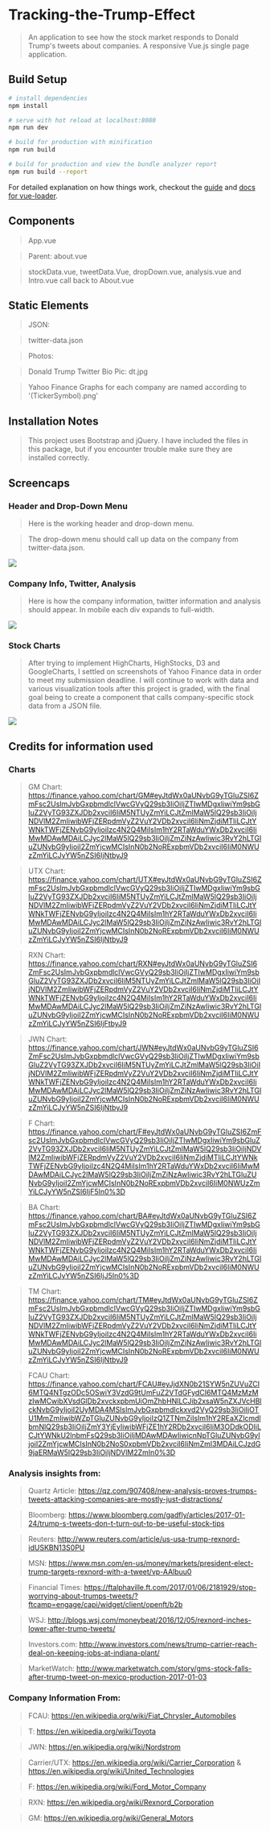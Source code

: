 # Tracking-the-Trump-Effect

> An application to see how the stock market responds to Donald Trump's tweets about companies. A responsive Vue.js single page application.

## Build Setup

``` bash
# install dependencies
npm install

# serve with hot reload at localhost:8080
npm run dev

# build for production with minification
npm run build

# build for production and view the bundle analyzer report
npm run build --report
```

For detailed explanation on how things work, checkout the [guide](http://vuejs-templates.github.io/webpack/) and [docs for vue-loader](http://vuejs.github.io/vue-loader).

## Components
> App.vue

> Parent: about.vue

> stockData.vue, tweetData.Vue, dropDown.vue, analysis.vue and Intro.vue call back to About.vue

## Static Elements
> JSON:

> twitter-data.json

> Photos:

> Donald Trump Twitter Bio Pic: dt.jpg

> Yahoo Finance Graphs for each company are named according to '(TickerSymbol).png'

## Installation Notes
> This project uses Bootstrap and jQuery. I have included the files in this package, but if you encounter trouble make sure they are installed correctly.

## Screencaps

### Header and Drop-Down Menu
> Here is the working header and drop-down menu.

> The drop-down menu should call up data on the company from twitter-data.json.

<img src="demo-header.png">

### Company Info, Twitter, Analysis
> Here is how the company information, twitter information and analysis should appear. In mobile each div expands to full-width.

<img src="demo-tweet.png">

### Stock Charts
> After trying to implement HighCharts, HighStocks, D3 and GoogleCharts, I settled on screenshots of Yahoo Finance data in order to meet my submission deadline. I will continue to work with data and various visualization tools after this project is graded, with the final goal being to create a component that calls company-specific stock data from a JSON file.

<img src="demo-stock.png">

## Credits for information used

### Charts
> GM Chart: https://finance.yahoo.com/chart/GM#eyJtdWx0aUNvbG9yTGluZSI6ZmFsc2UsImJvbGxpbmdlclVwcGVyQ29sb3IiOiIjZTIwMDgxIiwiYm9sbGluZ2VyTG93ZXJDb2xvciI6IiM5NTUyZmYiLCJtZmlMaW5lQ29sb3IiOiIjNDVlM2ZmIiwibWFjZERpdmVyZ2VuY2VDb2xvciI6IiNmZjdiMTIiLCJtYWNkTWFjZENvbG9yIjoiIzc4N2Q4MiIsIm1hY2RTaWduYWxDb2xvciI6IiMwMDAwMDAiLCJyc2lMaW5lQ29sb3IiOiIjZmZiNzAwIiwic3RvY2hLTGluZUNvbG9yIjoiI2ZmYjcwMCIsInN0b2NoRExpbmVDb2xvciI6IiM0NWUzZmYiLCJyYW5nZSI6IjNtbyJ9

> UTX Chart: https://finance.yahoo.com/chart/UTX#eyJtdWx0aUNvbG9yTGluZSI6ZmFsc2UsImJvbGxpbmdlclVwcGVyQ29sb3IiOiIjZTIwMDgxIiwiYm9sbGluZ2VyTG93ZXJDb2xvciI6IiM5NTUyZmYiLCJtZmlMaW5lQ29sb3IiOiIjNDVlM2ZmIiwibWFjZERpdmVyZ2VuY2VDb2xvciI6IiNmZjdiMTIiLCJtYWNkTWFjZENvbG9yIjoiIzc4N2Q4MiIsIm1hY2RTaWduYWxDb2xvciI6IiMwMDAwMDAiLCJyc2lMaW5lQ29sb3IiOiIjZmZiNzAwIiwic3RvY2hLTGluZUNvbG9yIjoiI2ZmYjcwMCIsInN0b2NoRExpbmVDb2xvciI6IiM0NWUzZmYiLCJyYW5nZSI6IjNtbyJ9

> RXN Chart: https://finance.yahoo.com/chart/RXN#eyJtdWx0aUNvbG9yTGluZSI6ZmFsc2UsImJvbGxpbmdlclVwcGVyQ29sb3IiOiIjZTIwMDgxIiwiYm9sbGluZ2VyTG93ZXJDb2xvciI6IiM5NTUyZmYiLCJtZmlMaW5lQ29sb3IiOiIjNDVlM2ZmIiwibWFjZERpdmVyZ2VuY2VDb2xvciI6IiNmZjdiMTIiLCJtYWNkTWFjZENvbG9yIjoiIzc4N2Q4MiIsIm1hY2RTaWduYWxDb2xvciI6IiMwMDAwMDAiLCJyc2lMaW5lQ29sb3IiOiIjZmZiNzAwIiwic3RvY2hLTGluZUNvbG9yIjoiI2ZmYjcwMCIsInN0b2NoRExpbmVDb2xvciI6IiM0NWUzZmYiLCJyYW5nZSI6IjFtbyJ9

> JWN Chart: https://finance.yahoo.com/chart/JWN#eyJtdWx0aUNvbG9yTGluZSI6ZmFsc2UsImJvbGxpbmdlclVwcGVyQ29sb3IiOiIjZTIwMDgxIiwiYm9sbGluZ2VyTG93ZXJDb2xvciI6IiM5NTUyZmYiLCJtZmlMaW5lQ29sb3IiOiIjNDVlM2ZmIiwibWFjZERpdmVyZ2VuY2VDb2xvciI6IiNmZjdiMTIiLCJtYWNkTWFjZENvbG9yIjoiIzc4N2Q4MiIsIm1hY2RTaWduYWxDb2xvciI6IiMwMDAwMDAiLCJyc2lMaW5lQ29sb3IiOiIjZmZiNzAwIiwic3RvY2hLTGluZUNvbG9yIjoiI2ZmYjcwMCIsInN0b2NoRExpbmVDb2xvciI6IiM0NWUzZmYiLCJyYW5nZSI6IjNtbyJ9

> F Chart: https://finance.yahoo.com/chart/F#eyJtdWx0aUNvbG9yTGluZSI6ZmFsc2UsImJvbGxpbmdlclVwcGVyQ29sb3IiOiIjZTIwMDgxIiwiYm9sbGluZ2VyTG93ZXJDb2xvciI6IiM5NTUyZmYiLCJtZmlMaW5lQ29sb3IiOiIjNDVlM2ZmIiwibWFjZERpdmVyZ2VuY2VDb2xvciI6IiNmZjdiMTIiLCJtYWNkTWFjZENvbG9yIjoiIzc4N2Q4MiIsIm1hY2RTaWduYWxDb2xvciI6IiMwMDAwMDAiLCJyc2lMaW5lQ29sb3IiOiIjZmZiNzAwIiwic3RvY2hLTGluZUNvbG9yIjoiI2ZmYjcwMCIsInN0b2NoRExpbmVDb2xvciI6IiM0NWUzZmYiLCJyYW5nZSI6IjF5In0%3D

> BA Chart: https://finance.yahoo.com/chart/BA#eyJtdWx0aUNvbG9yTGluZSI6ZmFsc2UsImJvbGxpbmdlclVwcGVyQ29sb3IiOiIjZTIwMDgxIiwiYm9sbGluZ2VyTG93ZXJDb2xvciI6IiM5NTUyZmYiLCJtZmlMaW5lQ29sb3IiOiIjNDVlM2ZmIiwibWFjZERpdmVyZ2VuY2VDb2xvciI6IiNmZjdiMTIiLCJtYWNkTWFjZENvbG9yIjoiIzc4N2Q4MiIsIm1hY2RTaWduYWxDb2xvciI6IiMwMDAwMDAiLCJyc2lMaW5lQ29sb3IiOiIjZmZiNzAwIiwic3RvY2hLTGluZUNvbG9yIjoiI2ZmYjcwMCIsInN0b2NoRExpbmVDb2xvciI6IiM0NWUzZmYiLCJyYW5nZSI6IjJ5In0%3D

> TM Chart: https://finance.yahoo.com/chart/TM#eyJtdWx0aUNvbG9yTGluZSI6ZmFsc2UsImJvbGxpbmdlclVwcGVyQ29sb3IiOiIjZTIwMDgxIiwiYm9sbGluZ2VyTG93ZXJDb2xvciI6IiM5NTUyZmYiLCJtZmlMaW5lQ29sb3IiOiIjNDVlM2ZmIiwibWFjZERpdmVyZ2VuY2VDb2xvciI6IiNmZjdiMTIiLCJtYWNkTWFjZENvbG9yIjoiIzc4N2Q4MiIsIm1hY2RTaWduYWxDb2xvciI6IiMwMDAwMDAiLCJyc2lMaW5lQ29sb3IiOiIjZmZiNzAwIiwic3RvY2hLTGluZUNvbG9yIjoiI2ZmYjcwMCIsInN0b2NoRExpbmVDb2xvciI6IiM0NWUzZmYiLCJyYW5nZSI6IjNtbyJ9

> FCAU Chart: https://finance.yahoo.com/chart/FCAU#eyJjdXN0b21SYW5nZUVuZCI6MTQ4NTgzODc5OSwiY3VzdG9tUmFuZ2VTdGFydCI6MTQ4MzMzMzIwMCwibXVsdGlDb2xvckxpbmUiOmZhbHNlLCJib2xsaW5nZXJVcHBlckNvbG9yIjoiI2UyMDA4MSIsImJvbGxpbmdlckxvd2VyQ29sb3IiOiIjOTU1MmZmIiwibWZpTGluZUNvbG9yIjoiIzQ1ZTNmZiIsIm1hY2REaXZlcmdlbmNlQ29sb3IiOiIjZmY3YjEyIiwibWFjZE1hY2RDb2xvciI6IiM3ODdkODIiLCJtYWNkU2lnbmFsQ29sb3IiOiIjMDAwMDAwIiwicnNpTGluZUNvbG9yIjoiI2ZmYjcwMCIsInN0b2NoS0xpbmVDb2xvciI6IiNmZmI3MDAiLCJzdG9jaERMaW5lQ29sb3IiOiIjNDVlM2ZmIn0%3D

### Analysis insights from:

> Quartz Article: https://qz.com/907408/new-analysis-proves-trumps-tweets-attacking-companies-are-mostly-just-distractions/

> Bloomberg: https://www.bloomberg.com/gadfly/articles/2017-01-24/trump-s-tweets-don-t-turn-out-to-be-useful-stock-tips

> Reuters: http://www.reuters.com/article/us-usa-trump-rexnord-idUSKBN13S0PU

> MSN: https://www.msn.com/en-us/money/markets/president-elect-trump-targets-rexnord-with-a-tweet/vp-AAlbuu0

> Financial Times: https://ftalphaville.ft.com/2017/01/06/2181929/stop-worrying-about-trumps-tweets/?ftcamp=engage/capi/widget/client/openft/b2b

> WSJ: http://blogs.wsj.com/moneybeat/2016/12/05/rexnord-inches-lower-after-trump-tweets/

> Investors.com: http://www.investors.com/news/trump-carrier-reach-deal-on-keeping-jobs-at-indiana-plant/

> MarketWatch: http://www.marketwatch.com/story/gms-stock-falls-after-trump-tweet-on-mexico-production-2017-01-03

### Company Information From:

> FCAU: https://en.wikipedia.org/wiki/Fiat_Chrysler_Automobiles

> T: https://en.wikipedia.org/wiki/Toyota

> JWN: https://en.wikipedia.org/wiki/Nordstrom

> Carrier/UTX: https://en.wikipedia.org/wiki/Carrier_Corporation & https://en.wikipedia.org/wiki/United_Technologies

> F: https://en.wikipedia.org/wiki/Ford_Motor_Company

> RXN: https://en.wikipedia.org/wiki/Rexnord_Corporation

> GM: https://en.wikipedia.org/wiki/General_Motors
